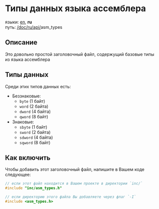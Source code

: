 # Типы данных языка ассемблера

языки: [en](/doc/api/asm_types.md), **ru**\
путь: [/](/README.md)[doc/](/doc/index.md)[ru/](/doc/ru/index.md)[api/](/doc/ru/api/index.md)asm_types

## Описание

Это довольно простой заголовочный файл,
содержущий базовые типы из языка ассемблера

## Типы данных

Среди этих типов данных есть:

+ Беззнаковые:
    + `byte` (1 байт)
    + `word` (2 байта)
    + `dword` (4 байта)
    + `qword` (8 байт)
+ Знаковые:
    + `sbyte` (1 байт)
    + `sword` (2 байта)
    + `sdword` (4 байта)
    + `sqword` (8 байт)

## Как включить

Чтобы добавить этот заголовочный файл,
напишите в Вашем коде следующее:

```c
// если этот файл находится в Вашем проекте в директории `inc/`
#include "inc/asm_types.h"

// если директорию этого файла Вы добавляете через флаг `-I`
#include <asm_types.h>
```